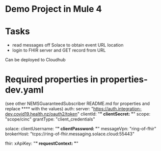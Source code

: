 
# Demo Project in Mule 4

# Tasks
- read messages off Solace to obtain event URL location
- login to FHIR server and GET record from URL

Can be deployed to Cloudhub 

# Required properties in properties-dev.yaml
(see other NEMSGuaranteedSubscriber README.md for properties and replace **** with the values)
auth:
  server: "https://auth.integration-dev.covid19.health.nz/oauth2/token"
  clientId: "****"
  clientSecret: "****"
  scope: "scope/cinc"
  grantType: "client_credentials"
  
solace:
 clientUsername: "****"
 clientPassword: "****"
 messageVpn: "ring-of-fhir"
 brokerHost: "tcps://ring-of-fhir.messaging.solace.cloud:55443" 

fhir:
  xApiKey: "****" 
  requestContext: "****"
